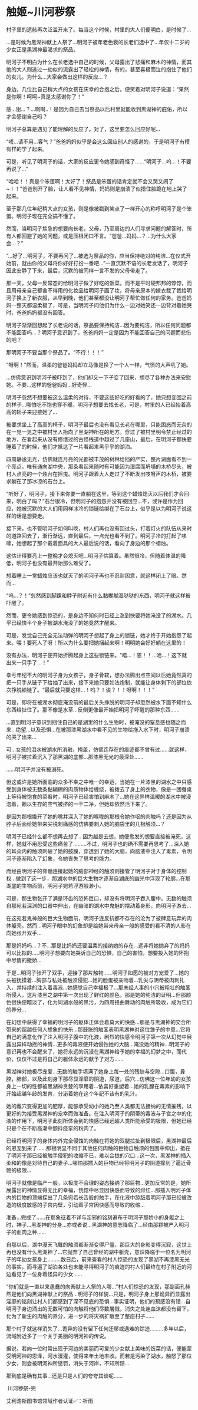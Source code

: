 # 触姬~川河秽祭

村子里的遗骸再次泛滥开来了。每当这个时候，村里的大人们便明白，是时候了…

…是时候为黑湖神献上人祭了…明河子被年老色衰的长老们选中了…年仅十二岁的少女正是黑湖神最渴求的祭品。

明河子不明白为什么在长老选中自己的时候，父母露出了悲痛和麻木的神情，而其他的大人则逃过一劫似的流露出了轻松的神情，有的，甚至喜极而泣的抱住了他们的女儿。为什么…大家会做出这样的反应…？

身边，几位比自己稍大点的女孩在庆幸的合抱之后，便笑着对明河子说道：“果然是你啊！呵呵~真是太感谢你了！”

感…谢…？…啊啊..！是因为自己去当祭品以后村里就能收到黑湖神的庇佑，所以才会感谢自己吗？

明河子总算是遇见了能理解的反应了。对了，这里要怎么回应好呢…

“唔…请不用…客气？”爸爸妈妈似乎是会这么回应别人的感谢的，于是明河子有模有样的学了起来。

可是，听见了明河子的话，大家的反应更令她感到奇怪了……“明河子…呜…！不要再说了…”

“哈哈！！真是个笨蛋啊！太好了！祭品是笨蛋的话肯定就不会又哭又闹了~！！”爸爸别开了脸，让人看不见神情，妈妈则是崩溃了似捂住脸跪在地上哭了起来。

至于那几位年纪稍大点的女孩，则是像被戳到笑点了一样开心的称呼明河子是个笨蛋。明河子现在完全搞不懂了。

然而，当明河子焦急的想要向长老，父母，乃至周边的人们寻求问题的解答时，所有人都回避了她的问题，或是压根闭口不言。“爸爸…妈妈…？…为什么大家会…？”

“…好了…明河子，不要再问了…被选为祭品的你，应当保持绝对的纯洁…在仪式开始前，就由你的父母将你好好打扮一番吧…”一直沉默不语的长老发话了，明河子因此安静了下来，最后，沉默的被同样一言不发的父母带走了。

那一天，父母一反常态的给明河子做了好吃的饭菜，而不是平时硬邦邦的饽饽，而且用母亲自己都舍不得用的化妆品给明河子画了妆，将母亲原本的嫁衣裁了裁给明河子换上了新衣服，从早到晚，他们甚至都没让明河子帮忙做任何的家务。爸爸妈妈一整天都温柔极了，可是，当明河子问他们为什么一边对她笑还一边背对着她哭时，爸爸妈妈都没有回答。

明河子渐渐回想起了长老说的话，祭品要保持纯洁…因为要纯洁，所以任何问题都不能回答吗…？明河子意识到了，爸爸妈妈一定是因为不能回答自己的问题而悲伤的吧？

那明河子不要当那个祭品了。“不行！！！”

“呀啊！”然而，温柔的爸爸妈妈却立马像是换了一个人一样，气愤的大声吼了她。

…仿佛意识到明河子被吓到了，他们却又一下子变了回来，想尽了各种办法来安慰她。不要…这样的爸爸妈妈…好奇怪…

明河子忽然不想要被这么温柔的对待，不要这些好吃的好看的了，她只想变回之前的样子…哪怕吃不饱也穿不暖。明河子想要去找长老，可是，村里的人已经抬着高高的轿子来迎接她了…

被要求坐上了高高的椅子，明河子最后也没有看见长老在哪里，只能困惑而无奈的在一晃一晃之中被村里人抬向了黑湖神所在的地方。穿过了被村里明令禁止经过的地方，在看起来从没有修缮过的古怪栈道中越过了几座山，最后，在明河子都快要睡着了的时候，他们才抵达了一片看起来黑乎乎的湖泊。

四周静谧无光，仿佛就连月亮的光都被丰茂的树林给挡的严实，整片湖面看不到一个亮点，唯有通向湖中央，那条看起来随时有可能因为湿腐而坍塌的木桥尽头，被村人点亮的一个烛台在摇曳。明河子跟着大人走过了不断发出吱呀声的木桥，被要求躺在了那冰凉的石台上。

“听好了，明河子，接下来你要一直躺在这里，等到这个蜡烛熄灭以后我们才会回来，明白了吗？”石台很冷，但明河子的抱怨并没有被回应…不，或许是作为回应，她被沉默的大人们用同样冰冷的锁链给绑在了石台上，似乎是以为明河子说这样的话是想要走。

接下来，也不管明河子如何叫唤，村人们再也没有回过头，打着灯火的队伍从来时的道路回去了，渐行渐远，直到最后，一点光也看不到了。明河子冷的打起了哆嗦，她想起了那个戴着面具的大人最后说的话，看向了身边的那个蜡烛。

这估计得要亮上一整晚才会熄灭吧…明河子估算着。虽然很冷，但随着体温的降低，明河子也没有最开始那么难受了。

想着睡上一觉蜡烛应该也就灭了的明河子再也不忍耐困意，就这样闭上了眼。然而…

“呜…？！”忽然感到脚踝和脖子附近有什么黏糊糊湿哒哒的东西，明河子就这样被吓醒了。

然而，更令她感到惊恐的，是身边不知何时已经上涨到快要将她淹没了的湖水。几乎已经快半个身子被湖水淹没了的她竟然才醒来。

可是，发觉自己完全无法动弹的明河子想起了身上的锁链，她才终于开始抱怨了起来。喂！要死人了呀！所以为什么要把她捆起来啊！明明她会好好躺在这里的！

没有办法，明河子便开始折腾起身上这些锁链来。“唔…！恩！！…哈…！这下就出来一只手了…！”

幸亏年纪不大的明河子身为女孩子，身子骨软，想办法腾出点空间以后她竟然真的把一只手从链子下给抽了出来，接下来她只要如法炮制，就能让身体剩下的部位依次挣脱锁链了。“最后就只要这样…！呜？！诶？！！呀啊！！！”

可是，即将在被湖水彻底淹没前的最后关头挣脱的明河子却忽然被水下面不知什么东西给扯住了。那不像是水草…反倒更像最开始把明河子吓醒的那种东西……

…直到明河子意识到捆住自己的是湖里的什么生物时，被淹没的窒息感也随之而来…绝望…以及恐惧…在被那漆黑湖水中看不见的生物给拖入水下时，明河子崩溃的哭了出来…

可…女孩的泪水被湖水所消融，掩盖，仿佛连存在的痕迹都不曾有过……就这样，明河子被拉着沉入了那黑湖的底部…那漆黑无光的最深处……

……明河子并没有被溺死。

但这或许是她所面临的众多不幸之中唯一的幸运，当她在一片漆黑的湖水之中只感受到身体被无数条黏糊糊的肉质物体给缠绕，被拨去了身上的衣物，像是一团餐桌上等待被饱食的菜肴时，明河子已经害怕到麻木了…她在这异样温暖的湖水中被浸泡着，赖以生存的空气被挤的一干二净，但她却依然活下来了。

是因为那根撬开了她的嘴并深入了她的喉咙的那根令她作呕的肉触吗？还是因为从脖子后面给她带来尖锐刺痛感的仿佛要刺入她的脑袋里的几根触须…？

明河子已经什么都不想再去想了…因为越是去想，她便愈发的想要直接被淹死，这样，她就不用忍受这些痛苦了………不过，明河子也的确不需要再思考了…深入她的耳朵内的触须刺破了她的鼓膜，穿透到了她的大脑，向脑液中注入了毒素，令明河子逐渐陷入了幻象，令她丧失了思考的能力。

而经由明河子的脊髓连接起她的脑部神经的触须则接管了明河子对于身体的控制权…做到了这一步，那湖水中的巨大生物才逐渐自湖底的幽光中浮现了轮廓…在那湖底的生物面前，明河子宛若浮游般渺小。

可是，那生物张开了满是环齿的恐怖巨口，却没有将明河子吞入腹中。无数的触须自那宛若深渊的口器中伸出，在幽暗的湖水中鬼魅的摆动着身形，向明河子游去…

在这宛若鬼神般的巨大生物面前，明河子连反抗都不存在的沦为了被肆意玩弄的肉体躯壳。然而…明河子眼中的幻象却是给她带来母亲一般的感受的看不清的人影在向她张开双手…

那是妈妈吗…？不…那是比妈妈还要温柔的接纳她的存在…远非将她抛弃了的妈妈可以比拟的…..明河子想要向她哭诉自己的恐惧，自己的害怕，想要投入她的怀抱中尽情的撒娇…

于是…明河子张开了双手，迎接了那片触物……明河子如愿的被对方宠爱了…她的头被抚摸着…胸部与私处被触须侵犯…她的脸蛋被亲吻着…乳尖与阴蒂被肉刺扎入，并持续的注入着毒液…她感觉自己幸福极了…那未经人事的小穴被粗壮的触茎所侵入，这片漆黑之湖中第一次出现了鲜红的颜色，那是她的纯洁的证明…但那颜色很快便暗淡了，化为同湖水般的黑污，为四周扭曲舞动的肉触所吸收，成为它们的养分…

在幻想中获得了幸福的明河子的躯体正体会着莫大的快感…那是与黑湖神的交合所带来的超越任何人想象的快乐…那鼓胀的触茎表明黑湖神对这位雏子的中意…它将自己的满意化作了注入明河子腹中的化液，剧烈的快感令明河子第一次从幻觉中展露出异样动摇的神情…更多的毒液便开始侵蚀她的大脑…淹没她的精神…明河子的意识再也不会醒来了，她将永远的沉浸在黑湖神给予她的幸福的幻梦之中，而代价，仅仅不过是将自己的躯体永远的献予了对方……

黑湖神对她极尽宠爱…无数的触手填满了她身上每一处的残缺与空隙…口腹，鼻腔，肺部，以及此刻身下那尽显淫靡的阴道，尿道，后穴…仿佛这一位年幼的女孩身上一切的性都被黑湖神贪婪的享用着…依喜好重塑着…她的乳腺在毒素的影响下开始超越年龄的发育，分泌着她在这个年纪不该有的乳汁。

她的雌穴变得更加的肥厚，能够承受幼小的她乃至人类都无法接纳的无情摧残，以更好的为接受黑湖神的宠幸而做准备。在注入明河子的阴蒂的毒液与子宫之中的化液的作用下，明河子此刻所体会到的快感已经远超人类所能承受的极限，但她已经只是个在不断高潮中颤抖痉挛的粉肉了。

已经将明河子的身体内外完全侵蚀的肉触在将她的双腿拉扯到极限后，黑湖神最后的恩宠到来了……那根明显不同于其他任何肉触的巨物自触须的包围中伸出，抵在了明河子那已经被触手侵犯的收缩不已，难以合拢的穴口…这一次，黑湖神的插入柔和的像是对待自己的妻子…哪怕那插入的巨物已经将明河子的阴道撑到了逼近骨骼的极限…

明河子就像是临产一般，以极度不合理的姿态接纳了那巨物…更加反常的是，她所展露出的神情显得无比的幸福，恍惚中尽显因快感而导致的绯红…那插入明河子体内的巨物的顶端探出了几条宛若长舌般的触手，在化液中舔舐着明河子那已经被改造的极度敏感的子宫内壁，引动着子宫因快感而导致的收缩…

准备…完成了……在那象征着不详与淫邪的铭刻遍布于明河子那娇小的身躯之上时，神子…黑湖神的分身…亦或者说…黑湖神的意志降临了…经由那颗被产入明河子的血肉之种……

自那以后，湖中漫天飞舞的触须都渐渐变得尸僵，那巨大的身影变得沉寂，这世上再也没有什么黑湖神了…它抛弃了自己曾经的湖中躯壳，意识降临于一位名为明河子的年幼女孩身上………数日后，前来查看的村人惊恐的发现了黑湖不再漆黑无光的事实，而寻遍了湖泊各处也未能寻得明河子的痕迹的村人们最终在村子附近的河边看见了一位身着怪异的少女……

“你们就是一直以来愚蠢的向吾献上人祭的人哪…”村人们惊恐的发现，那副面孔赫然是他们向黑湖神献上的祭品…明河子的样貌…只是，明河子身上那诡异而显露出淫靡的铭刻让村人们都感到了深不见底的恐惧…事实证明，他们的预感没有错…自明河子身边涌出的无数可怕的肉触将他们尽数屠戮，消失之处连血沫都没有留下，化为了新生的肉触的养分，进一步的将灾祸扩散至了整座村子……

那个村子就这样消失了…诡异的没有留下任何迁移或遇难的踪迹………多年以后，流域附近多了一个关于美丽的明河神的传说。

据说，若向一位时常出现于河边的美丽而可爱的少女献上美味的饭菜的话，便能蒙受明河神的恩泽，河水漫灌，使得来年土地丰收。而若是污染了湖水，触怒了那位少女，则会被明河神所惩罚，消失于河岸，不知所踪…

那到底是确有其事…还是只是人们的夸夸其谈呢…… 

 川河秽祭-完

艾利浩斯图书馆领域作者认证✅：祈雨